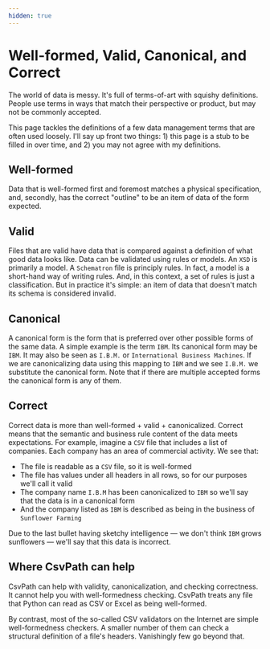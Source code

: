 ```yaml
---
hidden: true
---
```


# Well-formed, Valid, Canonical, and Correct

The world of data is messy. It's full of terms-of-art with squishy definitions. People use terms in ways that match their perspective or product, but may not be commonly accepted.&#x20;

This page tackles the definitions of a few data management terms that are often used loosely. I'll say up front two things: 1) this page is a stub to be filled in over time, and 2) you may not agree with my definitions.&#x20;

## **Well-formed**

Data that is well-formed first and foremost matches a physical specification, and, secondly, has the correct "outline" to be an item of data of the form expected.&#x20;

## **Valid**

Files that are valid have data that is compared against a definition of what good data looks like. Data can be validated using rules or models. An `XSD` is primarily a model. A `Schematron` file is principly rules. In fact, a model is a short-hand way of writing rules. And, in this context, a set of rules is just a classification. But in practice it's simple: an item of data that doesn't match its schema is considered invalid.

## Canonical

A canonical form is the form that is preferred over other possible forms of the same data. A simple example is the term `IBM`. Its canonical form may be `IBM`. It may also be seen as `I.B.M.` or `International Business Machines`. If we are canonicalizing data using this mapping to `IBM` and we see `I.B.M.` we substitute the canonical form. Note that if there are multiple accepted forms the canonical form is any of them.&#x20;

## Correct

Correct data is more than well-formed + valid + canonicalized. Correct means that the semantic and business rule content of the data meets expectations. For example, imagine a `CSV` file that includes a list of companies. Each company has an area of commercial activity. We see that:&#x20;

* The file is readable as a `CSV` file, so it is well-formed
* The file has values under all headers in all rows, so for our purposes we'll call it valid
* The company name `I.B.M` has been canonicalized to `IBM` so we'll say that the data is in a canonical form
* And the company listed as `IBM` is described as being in the business of `Sunflower Farming`

Due to the last bullet having sketchy intelligence — we don't think `IBM` grows sunflowers — we'll say that this data is incorrect.

## Where CsvPath can help

CsvPath can help with validity, canonicalization, and checking correctness. It cannot help you with well-formedness checking. CsvPath treats any file that Python can read as CSV or Excel as being well-formed.&#x20;

By contrast, most of the so-called CSV validators on the Internet are simple well-formedness checkers. A smaller number of them can check a structural definition of a file's headers. Vanishingly few go beyond that.&#x20;
